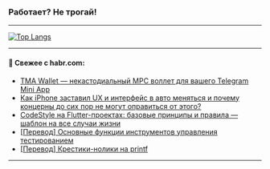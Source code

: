 ### Работает? Не трогай!

---
<!--
#### 🛠️ Technical stack:

![Java](https://img.shields.io/badge/Java-informational?logo=Oracle&style=flat&logoColor=white&color=FF4500)
![Kotlin](https://img.shields.io/badge/Kotlin-informational?logo=Kotlin&style=flat&logoColor=white&color=774D97)
![TS](https://img.shields.io/badge/TypeScript-informational?logo=typeScript&style=flat&logoColor=black&color=017acc)
![Python](https://img.shields.io/badge/Python-informational?logo=Python&style=flat&logoColor=black&color=ffdd54) <br>
![Spring](https://img.shields.io/badge/Spring-informational?logo=Spring&style=flat&logoColor=white&color=6DB33F) 
![SpringBoot](https://img.shields.io/badge/SpringBoot-informational?logo=SpringBoot&style=flat&logoColor=white&color=6DB33F)
![Nest](https://img.shields.io/badge/NestJS-informational?logo=NestJS&style=flat&logoColor=white&color=E0234E) 
![NodeJS](https://img.shields.io/badge/NodeJS-informational?logo=node.js&style=flat&logoColor=white&color=70A760)<br>
![PostgreSQL](https://img.shields.io/badge/PostgreSQL-informational?logo=PostgreSQL&style=flat&logoColor=white&color=DAA520)
![MongoDB](https://img.shields.io/badge/MongoDB-informational?logo=MongoDB&style=flat&logoColor=white&color=870000)
![Apache](https://img.shields.io/badge/Apache-informational?logo=apache&style=flat&logoColor=white&color=f74e28)

___ 
-->

<!--- #### 🛠️ : --->

[![Top Langs](https://github-readme-stats-82jvfl3w3-advtsettinggmailcoms-projects.vercel.app/api/top-langs/?username=zloylis&langs_count=10&hide_title=true&title_color=e6edf3&size_weight=0.5&count_weight=0.5&layout=compact&hide_progress=true&hide_border=true&theme=dracula)](https://github.com/zloylis)

<!---


####  :octocat:&nbsp;&nbsp; Статистика:

![GitHub stats](https://github-readme-stats-u2qms2cxw-advtsettinggmailcoms-projects.vercel.app/api?username=zloylis&show_icons=true&hide_border=true&theme=dracula&title_color=e6edf3&include_all_commits=true&count_private=true&hide_rank=false&hide_title=true&rank_icon=github)
-->
---

#### 💬 Свежее с habr.com:

<!-- BLOG-POST-LIST:START -->
- [TMA Wallet — некастодиальный MPC воллет для вашего Telegram Mini App](https://habr.com/ru/articles/873618/?utm_source=habrahabr&utm_medium=rss&utm_campaign=873618)
- [Как iPhone заставил UX и интерфейс в авто меняться и почему концерны до сих пор не могут оправиться от этого?](https://habr.com/ru/articles/873594/?utm_source=habrahabr&utm_medium=rss&utm_campaign=873594)
- [CodeStyle на Flutter-проектах: базовые принципы и правила — шаблон на все случаи жизни](https://habr.com/ru/companies/agima/articles/873576/?utm_source=habrahabr&utm_medium=rss&utm_campaign=873576)
- [[Перевод] Основные функции инструментов управления тестированием](https://habr.com/ru/articles/871344/?utm_source=habrahabr&utm_medium=rss&utm_campaign=871344)
- [[Перевод] Крестики-нолики на printf](https://habr.com/ru/articles/873554/?utm_source=habrahabr&utm_medium=rss&utm_campaign=873554)
<!-- BLOG-POST-LIST:END -->

---
